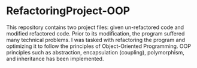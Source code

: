 # RefactoringProject-OOP
This repository contains two project files: given un-refactored code and modified refactored code. 
Prior to its modification, the program suffered many technical problems. I was tasked with 
refactoring the program and optimizing it to follow the principles of Object-Oriented Programming. 
OOP principles such as abstraction, encapsulation (coupling), polymorphism, and inheritance has 
been implemented.

